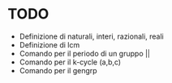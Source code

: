 # TODO

- Definizione di naturali, interi, razionali, reali
- Definizione di lcm
- Comando per il periodo di un gruppo ||
- Comando per il k-cycle (a,b,c)
- Comando per il gengrp